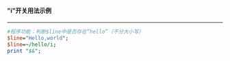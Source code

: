 #### "i"开关用法示例
------
```perl
#程序功能：判断$line中是否存在“hello”（不分大小写）
$line="Hello,world";
$line=~/hello/i;
print "$&";

```

